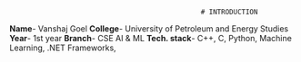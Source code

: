                                                    # INTRODUCTION
**Name**- Vanshaj Goel
**College**- University of Petroleum and Energy Studies
**Year**- 1st year
**Branch**- CSE AI & ML
**Tech. stack**- C++, C, Python, Machine Learning, .NET Frameworks,

